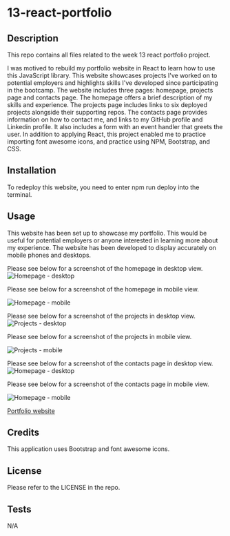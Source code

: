 # 13-react-portfolio

## Description

This repo contains all files related to the week 13 react portfolio project.

I was motived to rebuild my portfolio website in React to learn how to use this JavaScript library. This website showcases projects I've worked on to potential employers and highlights skills I've developed since participating in the bootcamp. The website includes three pages: homepage, projects page and contacts page. The homepage offers a brief description of my skills and experience. The projects page includes links to six deployed projects alongside their supporting repos. The contacts page provides information on how to contact me, and links to my GitHub profile and Linkedin profile. It also includes a form with an event handler that greets the user. In addition to applying React, this project enabled me to practice importing font awesome icons, and practice using NPM, Bootstrap, and CSS.

## Installation

To redeploy this website, you need to enter npm run deploy into the terminal.

## Usage

This website has been set up to showcase my portfolio. This would be useful for potential employers or anyone interested in learning more about my experience. The website has been developed to display accurately on mobile phones and desktops.

Please see below for a screenshot of the homepage in desktop view.
![Homepage - desktop](src/images/Homepage-desktop.jpeg)

Please see below for a screenshot of the homepage in mobile view.

![Homepage - mobile](src/images/Homepage-mobile.jpeg)

Please see below for a screenshot of the projects in desktop view.
![Projects - desktop](src/images/Projects-desktop.jpeg)

Please see below for a screenshot of the projects in mobile view.

![Projects - mobile](src/images/Projects-mobile.jpeg)

Please see below for a screenshot of the contacts page in desktop view.
![Homepage - desktop](src/images/Contact-desktop.jpeg)

Please see below for a screenshot of the contacts page in mobile view.

![Homepage - mobile](src/images/Contact-mobile.jpeg)

[Portfolio website](https://nwinch1512.github.io/13-react-portfolio/#/ "Visit Naomi Winchurch portfolio website")

## Credits

This application uses Bootstrap and font awesome icons.

## License

Please refer to the LICENSE in the repo.

## Tests

N/A
